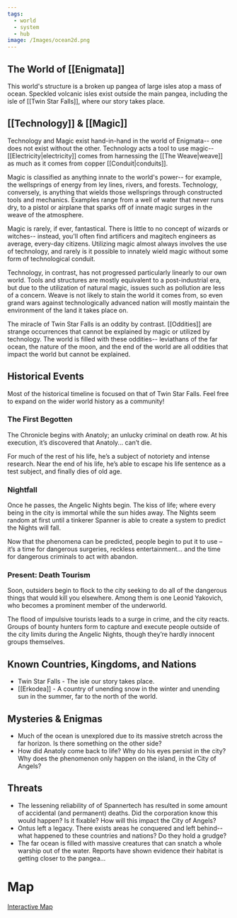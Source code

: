 ```yaml
---
tags:
  - world
  - system
  - hub
image: /Images/ocean2d.png
---
```

## The World of [[Enigmata]]
This world's structure is a broken up pangea of large isles atop a mass of ocean. Speckled volcanic isles exist outside the main pangea, including the isle of [[Twin Star Falls]], where our story takes place.
## [[Technology]] & [[Magic]]
Technology and Magic exist hand-in-hand in the world of Enigmata-- one does not exist without the other. Technology acts a tool to use magic-- [[Electricity|electricity]] comes from harnessing the [[The Weave|weave]] as much as it comes from copper [[Conduit|conduits]].

Magic is classified as anything innate to the world's power-- for example, the wellsprings of energy from ley lines, rivers, and forests. Technology, conversely, is anything that wields those wellsprings through constructed tools and mechanics. Examples range from a well of water that never runs dry, to a pistol or airplane that sparks off of innate magic surges in the weave of the atmosphere.

Magic is rarely, if ever, fantastical. There is little to no concept of wizards or witches-- instead, you'll often find artificers and magitech engineers as average, every-day citizens. Utilizing magic almost always involves the use of technology, and rarely is it possible to innately wield magic without some form of technological conduit.

Technology, in contrast, has not progressed particularly linearly to our own world. Tools and structures are mostly equivalent to a post-industrial era, but due to the utilization of natural magic, issues such as pollution are less of a concern. Weave is not likely to stain the world it comes from, so even grand wars against technologically advanced nation will mostly maintain the environment of the land it takes place on.

The miracle of Twin Star Falls is an oddity by contrast. [[Oddities]] are strange occurrences that cannot be explained by magic or utilized by technology. The world is filled with these oddities-- leviathans of the far ocean, the nature of the moon, and the end of the world are all oddities that impact the world but cannot be explained.
## Historical Events
Most of the historical timeline is focused on that of Twin Star Falls. Feel free to expand on the wider world history as a community!
### The First Begotten
The Chronicle begins with Anatoly; an unlucky criminal on death row. At his execution, it’s discovered that Anatoly... can’t die.

For much of the rest of his life, he’s a subject of notoriety and intense research. Near the end of his life, he’s able to escape his life sentence as a test subject, and finally dies of old age.
### Nightfall
Once he passes, the Angelic Nights begin. The kiss of life; where every being in the city is immortal while the sun hides away. The Nights seem random at first until a tinkerer Spanner is able to create a system to predict the Nights will fall.

Now that the phenomena can be predicted, people begin to put it to use – it’s a time for dangerous surgeries, reckless entertainment... and the time for dangerous criminals to act with abandon.
### Present: Death Tourism 
Soon, outsiders begin to flock to the city seeking  to do all of the dangerous things that would kill you elsewhere. Among them is one Leonid Yakovich, who becomes a prominent member of the underworld.

The flood of impulsive tourists leads to a surge in crime, and the city reacts. Groups of bounty hunters form to capture and execute people outside of the city limits during the Angelic Nights, though they’re hardly innocent groups themselves.
## Known Countries, Kingdoms, and Nations
* Twin Star Falls - The isle our story takes place.
* [[Erkodea]] - A country of unending snow in the winter and unending sun in the summer, far to the north of the world.
## Mysteries & Enigmas
* Much of the ocean is unexplored due to its massive stretch across the far horizon. Is there something on the other side?
* How did Anatoly come back to life? Why do his eyes persist in the city? Why does the phenomenon only happen on the island, in the City of Angels?
## Threats
* The lessening reliability of of Spannertech has resulted in some amount of accidental (and permanent) deaths. Did the corporation know this would happen? Is it fixable? How will this impact the City of Angels?
* Ontus left a legacy. There exists areas he conquered and left behind-- what happened to these countries and nations? Do they hold a grudge?
* The far ocean is filled with massive creatures that can snatch a whole warship out of the water. Reports have shown evidence their habitat is getting closer to the pangea...
# Map
[Interactive Map](https://www.worldanvil.com/w/small-crimes-collective-toothmonster/map/7539b40b-2eb5-44ec-81cc-84e4ef89b869)